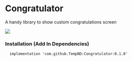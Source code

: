 # Congratulator
A handy library to show custom congratulations screen

[![](https://jitpack.io/v/TempND/Congratulator.svg)](https://jitpack.io/#TempND/Congratulator)

### Installation (Add In Dependencies)

	  implementation 'com.github.TempND:Congratulator:0.1.0'

